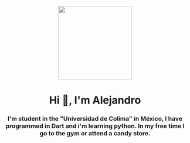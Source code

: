 <div id="header" align="center"> 
    <img src="https://media.giphy.com/media/82MkOzEyyXeSLkgWyv/giphy.gif" width="200"/>
    <h1 align="center"> Hi 👋, I'm Alejandro</h1>
    <h3 align="center"> I'm student  in the "Universidad de Colima" in México, I have programmed in Dart and i'm learning python.
                        In my free time I go to the gym or attend a candy store. </h3>
</div>
